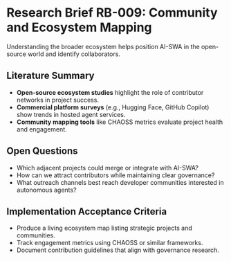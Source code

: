 # Research Brief RB-009: Community and Ecosystem Mapping

Understanding the broader ecosystem helps position AI-SWA in the open-source world and identify collaborators.

## Literature Summary
- **Open-source ecosystem studies** highlight the role of contributor networks in project success.
- **Commercial platform surveys** (e.g., Hugging Face, GitHub Copilot) show trends in hosted agent services.
- **Community mapping tools** like CHAOSS metrics evaluate project health and engagement.

## Open Questions
- Which adjacent projects could merge or integrate with AI-SWA?
- How can we attract contributors while maintaining clear governance?
- What outreach channels best reach developer communities interested in autonomous agents?

## Implementation Acceptance Criteria
- Produce a living ecosystem map listing strategic projects and communities.
- Track engagement metrics using CHAOSS or similar frameworks.
- Document contribution guidelines that align with governance research.
